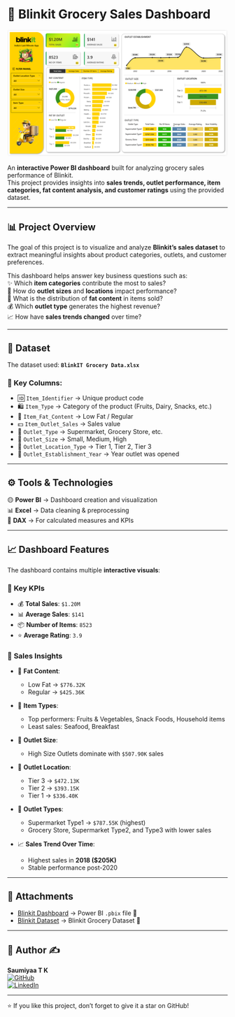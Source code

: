 # 🛒 Blinkit Grocery Sales Dashboard  

<div align="center">
  <img src="https://github.com/SaumiyaaTK/Blinkit-Analysis/blob/main/Blinkit Grocery Analysis.png" alt="Blinkit">
</div>

An **interactive Power BI dashboard** built for analyzing grocery sales performance of Blinkit.  
This project provides insights into **sales trends, outlet performance, item categories, fat content analysis, and customer ratings** using the provided dataset.  

---

## 📊 Project Overview  

The goal of this project is to visualize and analyze **Blinkit’s sales dataset** to extract meaningful insights about product categories, outlets, and customer preferences.  

This dashboard helps answer key business questions such as:  
✨ Which **item categories** contribute the most to sales?  
🏬 How do **outlet sizes** and **locations** impact performance?  
🥗 What is the distribution of **fat content** in items sold?  
💰 Which **outlet type** generates the highest revenue?  
📈 How have **sales trends changed** over time?  

---

## 📂 Dataset  

The dataset used: **`BlinkIT Grocery Data.xlsx`**  

### 🔑 Key Columns:
- 🆔 `Item_Identifier` → Unique product code  
- 🛍️ `Item_Type` → Category of the product (Fruits, Dairy, Snacks, etc.)  
- 🥛 `Item_Fat_Content` → Low Fat / Regular  
- 💵 `Item_Outlet_Sales` → Sales value  
- 🏪 `Outlet_Type` → Supermarket, Grocery Store, etc.  
- 📏 `Outlet_Size` → Small, Medium, High  
- 📍 `Outlet_Location_Type` → Tier 1, Tier 2, Tier 3  
- 📅 `Outlet_Establishment_Year` → Year outlet was opened  

---

## ⚙️ Tools & Technologies  

🟡 **Power BI** → Dashboard creation and visualization  
📊 **Excel** → Data cleaning & preprocessing  
🧮 **DAX** → For calculated measures and KPIs  

---

## 📈 Dashboard Features  

The dashboard contains multiple **interactive visuals**:  

### 🔹 **Key KPIs**
- 💰 **Total Sales**: `$1.20M`  
- 📊 **Average Sales**: `$141`  
- 📦 **Number of Items**: `8523`  
- ⭐ **Average Rating**: `3.9`  

### 🔹 **Sales Insights**
- 🥗 **Fat Content**:  
  - Low Fat → `$776.32K`  
  - Regular → `$425.36K`  

- 🍎 **Item Types**:  
  - Top performers: Fruits & Vegetables, Snack Foods, Household items  
  - Least sales: Seafood, Breakfast  

- 🏬 **Outlet Size**:  
  - High Size Outlets dominate with `$507.90K` sales  

- 📍 **Outlet Location**:  
  - Tier 3 → `$472.13K`  
  - Tier 2 → `$393.15K`  
  - Tier 1 → `$336.40K`  

- 🛒 **Outlet Types**:  
  - Supermarket Type1 → `$787.55K` (highest)  
  - Grocery Store, Supermarket Type2, and Type3 with lower sales  

- 📈 **Sales Trend Over Time**:  
  - Highest sales in **2018 ($205K)**  
  - Stable performance post-2020  

---

## 🔗 Attachments  
- [Blinkit Dashboard](Dashboard/) → Power BI `.pbix` file 📂  
- [Blinkit Dataset](Dataset/) → Blinkit Grocery Dataset 📑 

---

## 👤 Author ✍️  
**Saumiyaa T K**  
[![GitHub](https://img.shields.io/badge/GitHub-SaumiyaaTK-blue?logo=github)](https://github.com/SaumiyaaTK)  
[![LinkedIn](https://img.shields.io/badge/LinkedIn-Saumiyaa%20T%20K-blue?logo=linkedin)](https://www.linkedin.com/in/saumiyaa-t-k)  

---

⭐ If you like this project, don’t forget to give it a star on GitHub!
